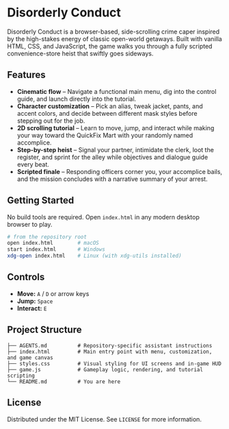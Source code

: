 # Disorderly Conduct

Disorderly Conduct is a browser-based, side-scrolling crime caper inspired by the high-stakes energy of classic open-world getaways. Built with vanilla HTML, CSS, and JavaScript, the game walks you through a fully scripted convenience-store heist that swiftly goes sideways.

## Features

- **Cinematic flow** – Navigate a functional main menu, dig into the control guide, and launch directly into the tutorial.
- **Character customization** – Pick an alias, tweak jacket, pants, and accent colors, and decide between different mask styles before stepping out for the job.
- **2D scrolling tutorial** – Learn to move, jump, and interact while making your way toward the QuickFix Mart with your randomly named accomplice.
- **Step-by-step heist** – Signal your partner, intimidate the clerk, loot the register, and sprint for the alley while objectives and dialogue guide every beat.
- **Scripted finale** – Responding officers corner you, your accomplice bails, and the mission concludes with a narrative summary of your arrest.

## Getting Started

No build tools are required. Open `index.html` in any modern desktop browser to play.

```bash
# from the repository root
open index.html        # macOS
start index.html       # Windows
xdg-open index.html    # Linux (with xdg-utils installed)
```

## Controls

- **Move:** `A` / `D` or arrow keys
- **Jump:** `Space`
- **Interact:** `E`

## Project Structure

```
├── AGENTS.md          # Repository-specific assistant instructions
├── index.html         # Main entry point with menu, customization, and game canvas
├── styles.css         # Visual styling for UI screens and in-game HUD
├── game.js            # Gameplay logic, rendering, and tutorial scripting
└── README.md          # You are here
```

## License

Distributed under the MIT License. See `LICENSE` for more information.
